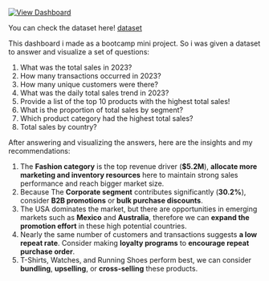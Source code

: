 [![View Dashboard](https://img.shields.io/badge/View%20Dashboard-Click%20Here-blue)](https://lookerstudio.google.com/s/n3VO6bQRUxc)

You can check the dataset here! [dataset](https://docs.google.com/spreadsheets/d/1ZKO0ZbL2a4tY1morKm5tnfO3_a6AYvRHzHtO87ToAf4/edit?gid=1511066551#gid=1511066551)

This dashboard i made as a bootcamp mini project. So i was given a dataset to answer and visualize a set of questions:

1. What was the total sales in 2023? 
2. How many transactions occurred in 2023? 
3. How many unique customers were there?
4. What was the daily total sales trend in 2023? 
5. Provide a list of the top 10 products with the highest total sales!
6. What is the proportion of total sales by segment? 
7. Which product category had the highest total sales? 
8. Total sales by country?

After answering and visualizing the answers, here are the insights and my recommendations:

1. The **Fashion category** is the top revenue driver (**$5.2M**), **allocate more marketing and inventory resources** here to maintain strong sales performance and reach bigger market size.
2. Because The **Corporate segment** contributes significantly (**30.2%**), consider **B2B promotions** or **bulk purchase discounts**.
3. The USA dominates the market, but there are opportunities in emerging markets such as **Mexico** and **Australia**, therefore we can **expand the promotion effort** in these high potential countries.
4. Nearly the same number of customers and transactions suggests **a low repeat rate**. Consider making **loyalty programs** to **encourage repeat purchase order**.
5. T-Shirts, Watches, and Running Shoes perform best, we can consider **bundling**, **upselling**, or **cross-selling** these products.

